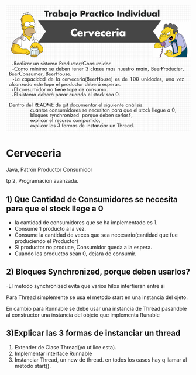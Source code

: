 ![](cerveceria.png)
# Cerveceria
Java, Patrón Productor Consumidor

tp 2, Programacion avanzada.

## 1) Que Cantidad de Consumidores se necesita para que el stock llege a 0
- la cantidad de consumidores que se ha implementado es 1.
- Consume 1 producto a la vez.
- Consume la cantidad de veces que sea necesario(cantidad que fue produciendo el Productor)
- Si productor no produce, Consumidor queda a la espera.
- Cuando los productos sean 0, dejara de consumir.

## 2) Bloques Synchronized, porque deben usarlos?
-El metodo synchronized evita que varios hilos interfieran entre si

Para Thread simplemente se usa el metodo start en una instancia del ojeto.

En cambio para Runnable se debe usar una instancia de Thread pasandole al constructor una instancia del objeto que implementa Runable 

## 3)Explicar las 3 formas de instanciar un thread

1. Extender de Clase Thread(yo utilice esta).
2. Implementar interface Runnable
3. Instanciar Thread, un new de thread.
en todos los casos hay q llamar al metodo start().

